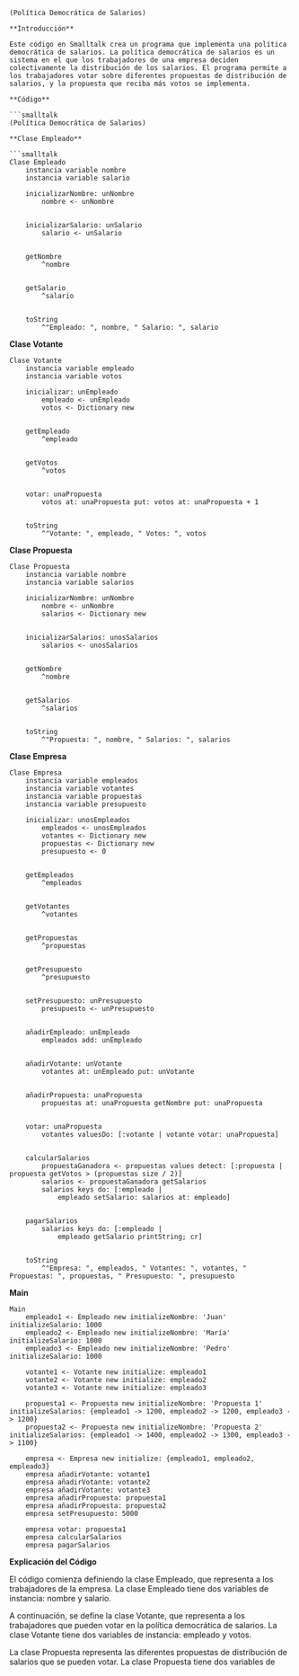 ```smalltalk
(Política Democrática de Salarios)

**Introducción**

Este código en Smalltalk crea un programa que implementa una política democrática de salarios. La política democrática de salarios es un sistema en el que los trabajadores de una empresa deciden colectivamente la distribución de los salarios. El programa permite a los trabajadores votar sobre diferentes propuestas de distribución de salarios, y la propuesta que reciba más votos se implementa.

**Código**

```smalltalk
(Política Democrática de Salarios)

**Clase Empleado**

```smalltalk
Clase Empleado
	instancia variable nombre
	instancia variable salario

	inicializarNombre: unNombre
		nombre <- unNombre
	

	inicializarSalario: unSalario
		salario <- unSalario
	

	getNombre
		^nombre
	

	getSalario
		^salario
	

	toString
		^"Empleado: ", nombre, " Salario: ", salario
```

**Clase Votante**

```smalltalk
Clase Votante
	instancia variable empleado
	instancia variable votos

	inicializar: unEmpleado
		empleado <- unEmpleado
		votos <- Dictionary new
	

	getEmpleado
		^empleado
	

	getVotos
		^votos
	

	votar: unaPropuesta
		votos at: unaPropuesta put: votos at: unaPropuesta + 1
	

	toString
		^"Votante: ", empleado, " Votos: ", votos
```

**Clase Propuesta**

```smalltalk
Clase Propuesta
	instancia variable nombre
	instancia variable salarios

	inicializarNombre: unNombre
		nombre <- unNombre
		salarios <- Dictionary new
	

	inicializarSalarios: unosSalarios
		salarios <- unosSalarios
	

	getNombre
		^nombre
	

	getSalarios
		^salarios
	

	toString
		^"Propuesta: ", nombre, " Salarios: ", salarios
```

**Clase Empresa**

```smalltalk
Clase Empresa
	instancia variable empleados
	instancia variable votantes
	instancia variable propuestas
	instancia variable presupuesto

	inicializar: unosEmpleados
		empleados <- unosEmpleados
		votantes <- Dictionary new
		propuestas <- Dictionary new
		presupuesto <- 0
	

	getEmpleados
		^empleados
	

	getVotantes
		^votantes
	

	getPropuestas
		^propuestas
	

	getPresupuesto
		^presupuesto
	

	setPresupuesto: unPresupuesto
		presupuesto <- unPresupuesto
	

	añadirEmpleado: unEmpleado
		empleados add: unEmpleado
	

	añadirVotante: unVotante
		votantes at: unEmpleado put: unVotante
	

	añadirPropuesta: unaPropuesta
		propuestas at: unaPropuesta getNombre put: unaPropuesta
	

	votar: unaPropuesta
		votantes valuesDo: [:votante | votante votar: unaPropuesta]
	

	calcularSalarios
		propuestaGanadora <- propuestas values detect: [:propuesta | propuesta getVotos > (propuestas size / 2)]
		salarios <- propuestaGanadora getSalarios
		salarios keys do: [:empleado |
			empleado setSalario: salarios at: empleado]
	

	pagarSalarios
		salarios keys do: [:empleado |
			empleado getSalario printString; cr]
	

	toString
		^"Empresa: ", empleados, " Votantes: ", votantes, " Propuestas: ", propuestas, " Presupuesto: ", presupuesto
```

**Main**

```smalltalk
Main
	empleado1 <- Empleado new initializeNombre: 'Juan' initializeSalario: 1000
	empleado2 <- Empleado new initializeNombre: 'María' initializeSalario: 1000
	empleado3 <- Empleado new initializeNombre: 'Pedro' initializeSalario: 1000

	votante1 <- Votante new initialize: empleado1
	votante2 <- Votante new initialize: empleado2
	votante3 <- Votante new initialize: empleado3

	propuesta1 <- Propuesta new initializeNombre: 'Propuesta 1' initializeSalarios: {empleado1 -> 1200, empleado2 -> 1200, empleado3 -> 1200}
	propuesta2 <- Propuesta new initializeNombre: 'Propuesta 2' initializeSalarios: {empleado1 -> 1400, empleado2 -> 1300, empleado3 -> 1100}

	empresa <- Empresa new initialize: {empleado1, empleado2, empleado3}
	empresa añadirVotante: votante1
	empresa añadirVotante: votante2
	empresa añadirVotante: votante3
	empresa añadirPropuesta: propuesta1
	empresa añadirPropuesta: propuesta2
	empresa setPresupuesto: 5000

	empresa votar: propuesta1
	empresa calcularSalarios
	empresa pagarSalarios
```

**Explicación del Código**

El código comienza definiendo la clase Empleado, que representa a los trabajadores de la empresa. La clase Empleado tiene dos variables de instancia: nombre y salario.

A continuación, se define la clase Votante, que representa a los trabajadores que pueden votar en la política democrática de salarios. La clase Votante tiene dos variables de instancia: empleado y votos.

La clase Propuesta representa las diferentes propuestas de distribución de salarios que se pueden votar. La clase Propuesta tiene dos variables de